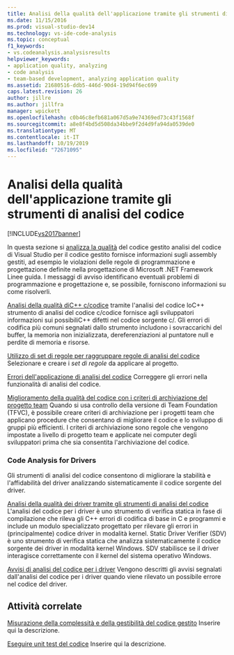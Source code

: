 ```yaml
---
title: Analisi della qualità dell'applicazione tramite gli strumenti di analisi del codice | Microsoft Docs
ms.date: 11/15/2016
ms.prod: visual-studio-dev14
ms.technology: vs-ide-code-analysis
ms.topic: conceptual
f1_keywords:
- vs.codeanalysis.analysisresults
helpviewer_keywords:
- application quality, analyzing
- code analysis
- team-based development, analyzing application quality
ms.assetid: 21680516-ddb5-446d-90d4-19d94f6ec699
caps.latest.revision: 26
author: jillre
ms.author: jillfra
manager: wpickett
ms.openlocfilehash: c0b46c8efb681a067d5a9e74369ed73c43f1568f
ms.sourcegitcommit: a8e8f4bd5d508da34bbe9f2d4d9fa94da0539de0
ms.translationtype: MT
ms.contentlocale: it-IT
ms.lasthandoff: 10/19/2019
ms.locfileid: "72671095"
---
```

# <a name="analyzing-application-quality-by-using-code-analysis-tools"></a>Analisi della qualità dell'applicazione tramite gli strumenti di analisi del codice
[!INCLUDE[vs2017banner](../includes/vs2017banner.md)]

In questa sezione si [analizza la qualità](../code-quality/analyzing-managed-code-quality-by-using-code-analysis.md) del codice gestito analisi del codice di Visual Studio per il codice gestito fornisce informazioni sugli assembly gestiti, ad esempio le violazioni delle regole di programmazione e progettazione definite nella progettazione di Microsoft .NET Framework Linee guida. I messaggi di avviso identificano eventuali problemi di programmazione e progettazione e, se possibile, forniscono informazioni su come risolverli.

 [Analisi della qualità diC++ c/codice](../code-quality/analyzing-c-cpp-code-quality-by-using-code-analysis.md) tramite l'analisi del codice loC++ strumento di analisi del codice c/codice fornisce agli sviluppatori informazioni sui possibiliC++ difetti nel codice sorgente c/. Gli errori di codifica più comuni segnalati dallo strumento includono i sovraccarichi del buffer, la memoria non inizializzata, dereferenziazioni al puntatore null e perdite di memoria e risorse.

 [Utilizzo di set di regole per raggruppare regole di analisi del codice](../code-quality/using-rule-sets-to-group-code-analysis-rules.md) Selezionare e creare i *set di regole* da applicare al progetto.

 [Errori dell'applicazione di analisi del codice](../code-quality/code-analysis-application-errors.md) Correggere gli errori nella funzionalità di analisi del codice.

 [Miglioramento della qualità del codice con i criteri di archiviazione del progetto team](../code-quality/enhancing-code-quality-with-team-project-check-in-policies.md) Quando si usa controllo della versione di Team Foundation (TFVC), è possibile creare criteri di archiviazione per i progetti team che applicano procedure che consentano di migliorare il codice e lo sviluppo di gruppi più efficienti. I criteri di archiviazione sono regole che vengono impostate a livello di progetto team e applicate nei computer degli sviluppatori prima che sia consentita l'archiviazione del codice.

### <a name="code-analysis-for-drivers"></a>Code Analysis for Drivers
 Gli strumenti di analisi del codice consentono di migliorare la stabilità e l'affidabilità del driver analizzando sistematicamente il codice sorgente del driver.

 [Analisi della qualità dei driver tramite gli strumenti di analisi del codice](/windows-hardware/drivers/devtest/tools-for-verifying-drivers) L'analisi del codice per i driver è uno strumento di verifica statica in fase di compilazione che rileva gli C++ errori di codifica di base in C e programmi e include un modulo specializzato progettato per rilevare gli errori in (principalmente) codice driver in modalità kernel. Static Driver Verifier (SDV) è uno strumento di verifica statica che analizza sistematicamente il codice sorgente dei driver in modalità kernel Windows. SDV stabilisce se il driver interagisce correttamente con il kernel del sistema operativo Windows.

 [Avvisi di analisi del codice per i driver](http://go.microsoft.com/fwlink/?LinkId=225920) Vengono descritti gli avvisi segnalati dall'analisi del codice per i driver quando viene rilevato un possibile errore nel codice del driver.

## <a name="related-tasks"></a>Attività correlate
 [Misurazione della complessità e della gestibilità del codice gestito](../code-quality/measuring-complexity-and-maintainability-of-managed-code.md) Inserire qui la descrizione.

 [Eseguire unit test del codice](../test/unit-test-your-code.md) Inserire qui la descrizione.
